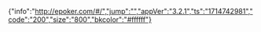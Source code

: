 {"info":"http://epoker.com/#/","jump":"","appVer":"3.2.1","ts":"1714742981","code":"200","size":"800","bkcolor":"#ffffff"}